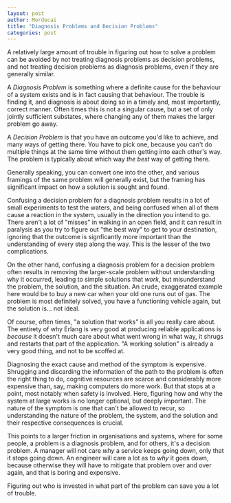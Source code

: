 ```yaml
---
layout: post
author: Mordecai
title: "Diagnosis Problems and Decision Problems"
categories: post
---
```


A relatively large amount of trouble in figuring out how to solve a problem can
be avoided by not treating diagnosis problems as decision problems, and not
treating decision problems as diagnosis problems, even if they are generally
similar.

A *Diagnosis Problem* is something where a definite cause for the behaviour of a
system exists and is in fact causing that behaviour. The trouble is finding it,
and diagnosis is about doing so in a timely and, most importantly, correct manner.
Often times this is not a singular cause, but a set of only jointly sufficient
substates, where changing any of them makes the larger problem go away.

A *Decision Problem* is that you have an outcome you'd like to achieve, and many
ways of getting there. You have to pick one, because you can't do multiple
things at the same time without them getting into each other's way. The problem
is typically about which way *the best* way of getting there.

Generally speaking, you can convert one into the other, and various framings of
the same problem will generally exist, but the framing has significant impact on
how a solution is sought and found.

Confusing a decision problem for a diagnosis problem results in a lot of small
experiments to test the waters, and being confused when all of them cause a
reaction in the system, usually in the direction you intend to go. There aren't
a lot of "misses" in walking in an open field, and it can result in paralysis as
you try to figure out "the best way" to get to your destination, ignoring that
the outcome is signficantly more important than the understanding of every step
along the way. This is the lesser of the two complications.

On the other hand, confusing a diagnosis problem for a decision problem often
results in removing the larger-scale problem without understanding why it
occurred, leading to simple solutions that *work*, but misunderstand the
problem, the solution, and the situation. An crude, exaggerated example here
would be to buy a new car when your old one runs out of gas. The problem is most
definitely solved, you have a functioning vehicle again, but the solution is...
not ideal.

Of course, often times, "a solution that works" is all you really care about.
The entirety of why Erlang is very good at producing reliable applications is
*because* it doesn't much care about what went wrong in what way, it shrugs and
restarts that part of the application. "A working solution" is already a very
good thing, and not to be scoffed at.

Diagnosing the exact cause and method of the symptom is expensive. Shrugging and
discarding the information of the path to the problem is often the right thing
to do, cognitive resources are scarce and considerably more expensive than, say,
making computers do more work. But that stops at a point, most notably when
safety is involved. Here, figuring how and why the system at large works is no
longer optional, but deeply important. The nature of the symptom is one that
can't be allowed to recur, so understanding the nature of the problem, the
system, and the solution and their respective consequences is crucial.

This points to a larger friction in organisations and systems, where for some
people, a problem is a diagnosis problem, and for others, it's a decision
problem. A manager will not care *why* a service keeps going down, only that it
stops going down. An engineer will care a lot as to *why* it goes down, because
otherwise they will have to mitigate that problem over and over again, and that
is boring and expensive.

Figuring out who is invested in what part of the problem can save you a lot of
trouble.
